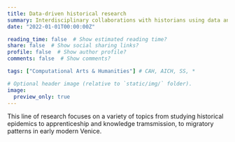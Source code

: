 ```yaml
---
title: Data-driven historical research
summary: Interdisciplinary collaborations with historians using data and computational methods, and a recurring focus on early modern Venice.
date: "2022-01-01T00:00:00Z"

reading_time: false  # Show estimated reading time?
share: false  # Show social sharing links?
profile: false  # Show author profile?
comments: false  # Show comments?

tags: ["Computational Arts & Humanities"] # CAH, AICH, SS, *

# Optional header image (relative to `static/img/` folder).
image:
  preview_only: true
---
```


This line of research focuses on a variety of topics from studying historical epidemics to apprenticeship and knowledge tramsmission, to migratory patterns in early modern Venice.

